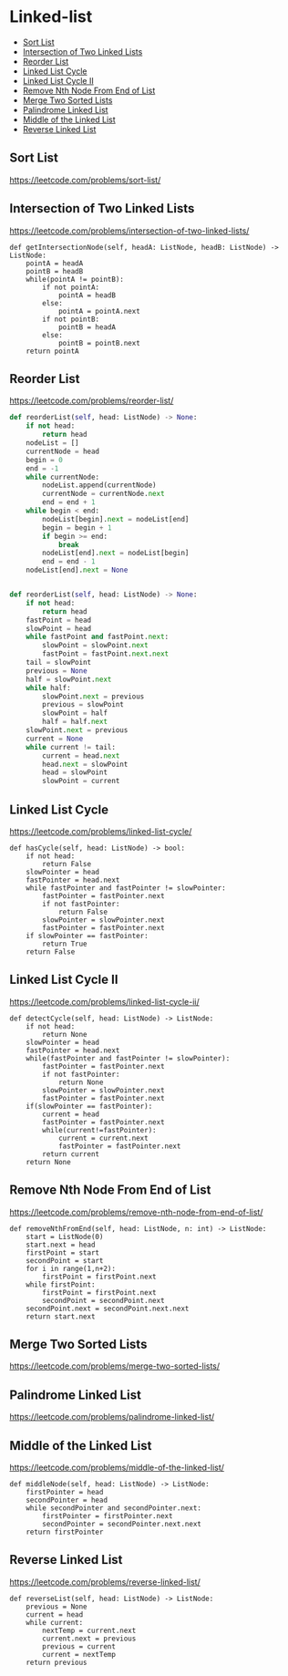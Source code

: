 # Linked-list

+ [Sort List](#sort-list)
+ [Intersection of Two Linked Lists](#intersection-of-two-linked-lists)
+ [Reorder List](#reorder-list)
+ [Linked List Cycle](#linked-list-cycle)
+ [Linked List Cycle II](#linked-list-cycle-ii)
+ [Remove Nth Node From End of List](#remove-nth-node-from-end-of-list)
+ [Merge Two Sorted Lists](#merge-two-sorted-list)
+ [Palindrome Linked List](#palindrome-linked-list)
+ [Middle of the Linked List](#middle-of-the-linked-list)
+ [Reverse Linked List](#reverse-linked-list)

## Sort List

https://leetcode.com/problems/sort-list/

## Intersection of Two Linked Lists

https://leetcode.com/problems/intersection-of-two-linked-lists/

    def getIntersectionNode(self, headA: ListNode, headB: ListNode) -> ListNode:
        pointA = headA
        pointB = headB
        while(pointA != pointB):
            if not pointA:
                pointA = headB
            else:
                pointA = pointA.next
            if not pointB:
                pointB = headA
            else:
                pointB = pointB.next
        return pointA

## Reorder List

https://leetcode.com/problems/reorder-list/

```python
def reorderList(self, head: ListNode) -> None:
    if not head:
        return head
    nodeList = []
    currentNode = head
    begin = 0
    end = -1
    while currentNode:
        nodeList.append(currentNode)
        currentNode = currentNode.next
        end = end + 1
    while begin < end:
        nodeList[begin].next = nodeList[end]
        begin = begin + 1
        if begin >= end:
            break
        nodeList[end].next = nodeList[begin]
        end = end - 1
    nodeList[end].next = None


def reorderList(self, head: ListNode) -> None:
    if not head:
        return head
    fastPoint = head
    slowPoint = head
    while fastPoint and fastPoint.next:
        slowPoint = slowPoint.next
        fastPoint = fastPoint.next.next
    tail = slowPoint
    previous = None
    half = slowPoint.next
    while half:
        slowPoint.next = previous
        previous = slowPoint
        slowPoint = half
        half = half.next
    slowPoint.next = previous
    current = None
    while current != tail:
        current = head.next
        head.next = slowPoint
        head = slowPoint
        slowPoint = current

```

## Linked List Cycle

https://leetcode.com/problems/linked-list-cycle/

    def hasCycle(self, head: ListNode) -> bool:
        if not head:
            return False
        slowPointer = head
        fastPointer = head.next
        while fastPointer and fastPointer != slowPointer:
            fastPointer = fastPointer.next
            if not fastPointer:
                return False
            slowPointer = slowPointer.next
            fastPointer = fastPointer.next
        if slowPointer == fastPointer:
            return True
        return False

## Linked List Cycle II

https://leetcode.com/problems/linked-list-cycle-ii/

    def detectCycle(self, head: ListNode) -> ListNode:
        if not head:
            return None
        slowPointer = head
        fastPointer = head.next
        while(fastPointer and fastPointer != slowPointer):
            fastPointer = fastPointer.next
            if not fastPointer:
                return None
            slowPointer = slowPointer.next
            fastPointer = fastPointer.next
        if(slowPointer == fastPointer):
            current = head
            fastPointer = fastPointer.next
            while(current!=fastPointer):
                current = current.next
                fastPointer = fastPointer.next
            return current
        return None

## Remove Nth Node From End of List

https://leetcode.com/problems/remove-nth-node-from-end-of-list/

    def removeNthFromEnd(self, head: ListNode, n: int) -> ListNode:
        start = ListNode(0)
        start.next = head
        firstPoint = start
        secondPoint = start
        for i in range(1,n+2):
            firstPoint = firstPoint.next
        while firstPoint:
            firstPoint = firstPoint.next
            secondPoint = secondPoint.next
        secondPoint.next = secondPoint.next.next
        return start.next

## Merge Two Sorted Lists

https://leetcode.com/problems/merge-two-sorted-lists/

## Palindrome Linked List

https://leetcode.com/problems/palindrome-linked-list/

## Middle of the Linked List

https://leetcode.com/problems/middle-of-the-linked-list/

    def middleNode(self, head: ListNode) -> ListNode:
        firstPointer = head
        secondPointer = head
        while secondPointer and secondPointer.next:
            firstPointer = firstPointer.next
            secondPointer = secondPointer.next.next
        return firstPointer

## Reverse Linked List

https://leetcode.com/problems/reverse-linked-list/

    def reverseList(self, head: ListNode) -> ListNode:
        previous = None
        current = head
        while current:
            nextTemp = current.next
            current.next = previous
            previous = current
            current = nextTemp
        return previous
